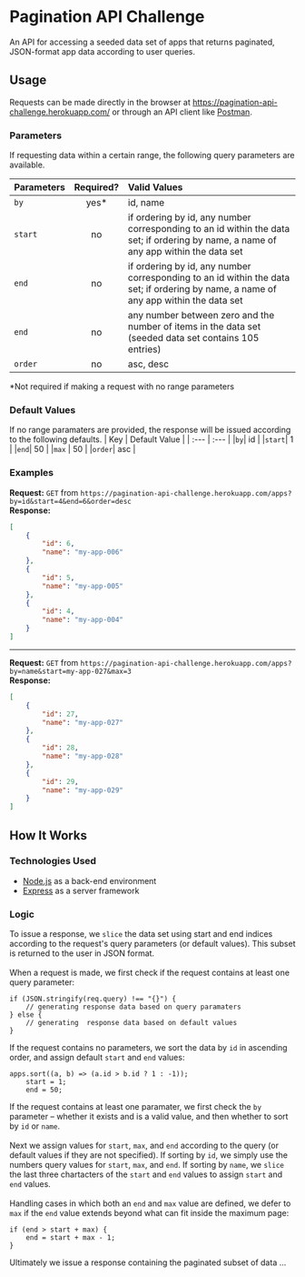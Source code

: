 # Pagination API Challenge
An API for accessing a seeded data set of apps that returns paginated, JSON-format app data according to user queries. 

## Usage
Requests can be made directly in the browser at https://pagination-api-challenge.herokuapp.com/ or through an API client like [Postman](https://www.postman.com/).
### Parameters 
If requesting data within a certain range, the following query parameters are available. 

| Parameters       | Required?     | Valid Values|
| :------------- | :----------: | :----------- |
|  `by` | yes*   | id, name    |
|  `start` | no   | if ordering by id, any number corresponding to an id within the data set; if ordering by name, a name of any app within the data set |
|  `end` | no   | if ordering by id, any number corresponding to an id within the data set; if ordering by name, a name of any app within the data set |
|  `end` | no   | any number between zero and the number of items in the data set (seeded data set contains 105 entries) |
|  `order` | no   | asc, desc    |

*Not required if making a request with no range parameters 

### Default Values
If no range paramaters are provided, the response will be issued according to the following defaults. 
| Key | Default Value |
| :--- | :--- |
|`by`| id |
|`start`| 1 |
|`end`| 50 |
|`max` | 50 |
|`order`| asc |

### Examples

**Request:** `GET` from `https://pagination-api-challenge.herokuapp.com/apps?by=id&start=4&end=6&order=desc` 
<br/>
**Response:** 
```json
[
    {
        "id": 6,
        "name": "my-app-006"
    },
    {
        "id": 5,
        "name": "my-app-005"
    },
    {
        "id": 4,
        "name": "my-app-004"
    }
]
```
---
**Request:** `GET` from `https://pagination-api-challenge.herokuapp.com/apps?by=name&start=my-app-027&max=3`  
**Response:**
```json
[
    {
        "id": 27,
        "name": "my-app-027"
    },
    {
        "id": 28,
        "name": "my-app-028"
    },
    {
        "id": 29,
        "name": "my-app-029"
    }
]
```

## How It Works

### Technologies Used
- [Node.js](https://nodejs.org/en/) as a back-end environment
- [Express](https://expressjs.com/) as a server framework

### Logic
To issue a response, we `slice` the data set using start and end indices according to the request's query parameters (or default values). This subset is returned to the user in JSON format.   
<br/>
When a request is made, we first check if the request contains at least one query parameter:
```
if (JSON.stringify(req.query) !== "{}") {
    // generating response data based on query paramaters
} else {
    // generating  response data based on default values
}
```
If the request contains no parameters, we sort the data by `id` in ascending order, and assign default `start` and `end` values:
```
apps.sort((a, b) => (a.id > b.id ? 1 : -1));
    start = 1;
    end = 50;
```
If the request contains at least one paramater, we first check the `by` parameter – whether it exists and is a valid value, and then whether to sort by `id` or `name`.  
<br>
Next we assign values for `start`, `max`, and `end` according to the query (or default values if they are not specified). If sorting by `id`, we simply use the numbers query values for `start`, `max`, and `end`. If sorting by `name`, we `slice` the last three chartacters of the `start` and `end` values to assign `start` and `end` values.   
<br/> 
Handling cases in which both an `end` and `max` value are defined, we defer to `max` if the `end` value extends beyond what can fit inside the
maximum page:
```
if (end > start + max) {
    end = start + max - 1;
}
```
Ultimately we issue a response containing the paginated subset of data ...


